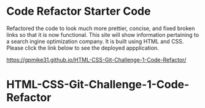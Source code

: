 # Code Refactor Starter Code
Refactored the code to look much more prettier, concise, and fixed broken links so that it is now functional.
This site will show information pertaining to a search ingine optimization company. It is built using HTML and CSS.
Please click the link below to see the deployed appplication.

https://gpmike31.github.io/HTML-CSS-Git-Challenge-1-Code-Refactor/
# HTML-CSS-Git-Challenge-1-Code-Refactor

